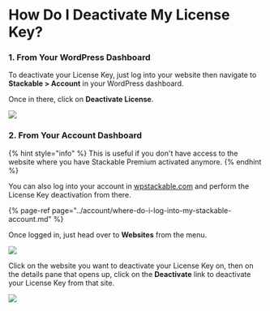 # How Do I Deactivate My License Key?

### 1. From Your WordPress Dashboard

To deactivate your License Key, just log into your website then navigate to **Stackable &gt; Account** in your WordPress dashboard.

Once in there, click on **Deactivate License**.

![](../../.gitbook/assets/screen-shot-2020-06-03-at-3.59.33-pm.jpg)

### 2. From Your Account Dashboard

{% hint style="info" %}
This is useful if you don't have access to the website where you have Stackable Premium activated anymore.
{% endhint %}

You can also log into your account in [wpstackable.com](https://wpstackable.com) and perform the License Key deactivation from there.

{% page-ref page="../account/where-do-i-log-into-my-stackable-account.md" %}

Once logged in, just head over to **Websites** from the menu.

![](../../.gitbook/assets/screen-shot-2020-06-03-at-3.48.21-pm.jpg)

Click on the website you want to deactivate your License Key on, then on the details pane that opens up, click on the **Deactivate** link to deactivate your License Key from that site.

![](../../.gitbook/assets/screen-shot-2020-06-03-at-3.49.01-pm.jpg)



